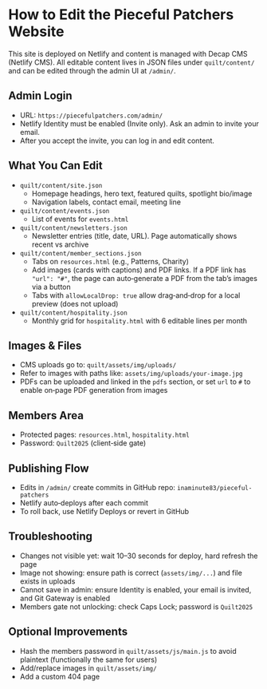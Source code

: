 # How to Edit the Pieceful Patchers Website

This site is deployed on Netlify and content is managed with Decap CMS (Netlify CMS). All editable content lives in JSON files under `quilt/content/` and can be edited through the admin UI at `/admin/`.

## Admin Login
- URL: `https://piecefulpatchers.com/admin/`
- Netlify Identity must be enabled (Invite only). Ask an admin to invite your email.
- After you accept the invite, you can log in and edit content.

## What You Can Edit
- `quilt/content/site.json`
  - Homepage headings, hero text, featured quilts, spotlight bio/image
  - Navigation labels, contact email, meeting line
- `quilt/content/events.json`
  - List of events for `events.html`
- `quilt/content/newsletters.json`
  - Newsletter entries (title, date, URL). Page automatically shows recent vs archive
- `quilt/content/member_sections.json`
  - Tabs on `resources.html` (e.g., Patterns, Charity)
  - Add images (cards with captions) and PDF links. If a PDF link has `"url": "#"`, the page can auto‑generate a PDF from the tab’s images via a button
  - Tabs with `allowLocalDrop: true` allow drag‑and‑drop for a local preview (does not upload)
- `quilt/content/hospitality.json`
  - Monthly grid for `hospitality.html` with 6 editable lines per month

## Images & Files
- CMS uploads go to: `quilt/assets/img/uploads/`
- Refer to images with paths like: `assets/img/uploads/your-image.jpg`
- PDFs can be uploaded and linked in the `pdfs` section, or set `url` to `#` to enable on‑page PDF generation from images

## Members Area
- Protected pages: `resources.html`, `hospitality.html`
- Password: `Quilt2025` (client‑side gate)

## Publishing Flow
- Edits in `/admin/` create commits in GitHub repo: `inaminute83/pieceful-patchers`
- Netlify auto‑deploys after each commit
- To roll back, use Netlify Deploys or revert in GitHub

## Troubleshooting
- Changes not visible yet: wait 10–30 seconds for deploy, hard refresh the page
- Image not showing: ensure path is correct (`assets/img/...`) and file exists in uploads
- Cannot save in admin: ensure Identity is enabled, your email is invited, and Git Gateway is enabled
- Members gate not unlocking: check Caps Lock; password is `Quilt2025`

## Optional Improvements
- Hash the members password in `quilt/assets/js/main.js` to avoid plaintext (functionally the same for users)
- Add/replace images in `quilt/assets/img/`
- Add a custom 404 page
